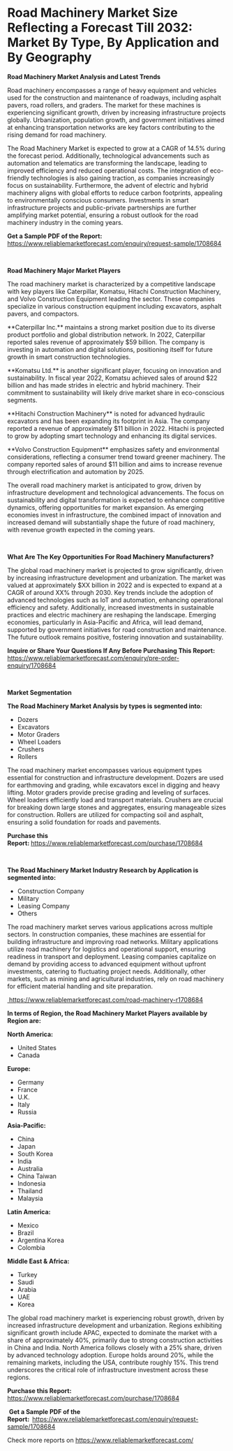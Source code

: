 <p><h1>Road Machinery Market Size Reflecting a Forecast Till 2032: Market By Type, By Application and By Geography</h1></p><p><strong>Road Machinery Market Analysis and Latest Trends</strong></p>
<p><p>Road machinery encompasses a range of heavy equipment and vehicles used for the construction and maintenance of roadways, including asphalt pavers, road rollers, and graders. The market for these machines is experiencing significant growth, driven by increasing infrastructure projects globally. Urbanization, population growth, and government initiatives aimed at enhancing transportation networks are key factors contributing to the rising demand for road machinery.</p><p>The Road Machinery Market is expected to grow at a CAGR of 14.5% during the forecast period. Additionally, technological advancements such as automation and telematics are transforming the landscape, leading to improved efficiency and reduced operational costs. The integration of eco-friendly technologies is also gaining traction, as companies increasingly focus on sustainability. Furthermore, the advent of electric and hybrid machinery aligns with global efforts to reduce carbon footprints, appealing to environmentally conscious consumers. Investments in smart infrastructure projects and public-private partnerships are further amplifying market potential, ensuring a robust outlook for the road machinery industry in the coming years.</p></p>
<p><strong>Get a Sample PDF of the Report:&nbsp;</strong> <a href="https://www.reliablemarketforecast.com/enquiry/request-sample/1708684?utm_campaign=1893&utm_medium=2&utm_source=Github&utm_content=ia&utm_term=10012025&utm_id=road-machinery">https://www.reliablemarketforecast.com/enquiry/request-sample/1708684</a></p>
<p>&nbsp;</p>
<p><strong>Road Machinery Major Market Players</strong></p>
<p><p>The road machinery market is characterized by a competitive landscape with key players like Caterpillar, Komatsu, Hitachi Construction Machinery, and Volvo Construction Equipment leading the sector. These companies specialize in various construction equipment including excavators, asphalt pavers, and compactors.</p><p>**Caterpillar Inc.** maintains a strong market position due to its diverse product portfolio and global distribution network. In 2022, Caterpillar reported sales revenue of approximately $59 billion. The company is investing in automation and digital solutions, positioning itself for future growth in smart construction technologies.</p><p>**Komatsu Ltd.** is another significant player, focusing on innovation and sustainability. In fiscal year 2022, Komatsu achieved sales of around $22 billion and has made strides in electric and hybrid machinery. Their commitment to sustainability will likely drive market share in eco-conscious segments.</p><p>**Hitachi Construction Machinery** is noted for advanced hydraulic excavators and has been expanding its footprint in Asia. The company reported a revenue of approximately $11 billion in 2022. Hitachi is projected to grow by adopting smart technology and enhancing its digital services.</p><p>**Volvo Construction Equipment** emphasizes safety and environmental considerations, reflecting a consumer trend toward greener machinery. The company reported sales of around $11 billion and aims to increase revenue through electrification and automation by 2025.</p><p>The overall road machinery market is anticipated to grow, driven by infrastructure development and technological advancements. The focus on sustainability and digital transformation is expected to enhance competitive dynamics, offering opportunities for market expansion. As emerging economies invest in infrastructure, the combined impact of innovation and increased demand will substantially shape the future of road machinery, with revenue growth expected in the coming years.</p></p>
<p>&nbsp;</p>
<p><strong>What Are The Key Opportunities For Road Machinery Manufacturers?</strong></p>
<p><p>The global road machinery market is projected to grow significantly, driven by increasing infrastructure development and urbanization. The market was valued at approximately $XX billion in 2022 and is expected to expand at a CAGR of around XX% through 2030. Key trends include the adoption of advanced technologies such as IoT and automation, enhancing operational efficiency and safety. Additionally, increased investments in sustainable practices and electric machinery are reshaping the landscape. Emerging economies, particularly in Asia-Pacific and Africa, will lead demand, supported by government initiatives for road construction and maintenance. The future outlook remains positive, fostering innovation and sustainability.</p></p>
<p><strong>Inquire or Share Your Questions If Any Before Purchasing This Report:</strong> <a href="https://www.reliablemarketforecast.com/enquiry/pre-order-enquiry/1708684?utm_campaign=1893&utm_medium=2&utm_source=Github&utm_content=ia&utm_term=10012025&utm_id=road-machinery">https://www.reliablemarketforecast.com/enquiry/pre-order-enquiry/1708684</a></p>
<p>&nbsp;</p>
<p><strong>Market Segmentation</strong></p>
<p><strong>The Road Machinery Market Analysis by types is segmented into:</strong></p>
<p><ul><li>Dozers</li><li>Excavators</li><li>Motor Graders</li><li>Wheel Loaders</li><li>Crushers</li><li>Rollers</li></ul></p>
<p><p>The road machinery market encompasses various equipment types essential for construction and infrastructure development. Dozers are used for earthmoving and grading, while excavators excel in digging and heavy lifting. Motor graders provide precise grading and leveling of surfaces. Wheel loaders efficiently load and transport materials. Crushers are crucial for breaking down large stones and aggregates, ensuring manageable sizes for construction. Rollers are utilized for compacting soil and asphalt, ensuring a solid foundation for roads and pavements.</p></p>
<p><strong>Purchase this Report:&nbsp;</strong><a href="https://www.reliablemarketforecast.com/purchase/1708684?utm_campaign=1893&utm_medium=2&utm_source=Github&utm_content=ia&utm_term=10012025&utm_id=road-machinery">https://www.reliablemarketforecast.com/purchase/1708684</a></p>
<p>&nbsp;</p>
<p><strong>The Road Machinery Market Industry Research by Application is segmented into:</strong></p>
<p><ul><li>Construction Company</li><li>Military</li><li>Leasing Company</li><li>Others</li></ul></p>
<p><p>The road machinery market serves various applications across multiple sectors. In construction companies, these machines are essential for building infrastructure and improving road networks. Military applications utilize road machinery for logistics and operational support, ensuring readiness in transport and deployment. Leasing companies capitalize on demand by providing access to advanced equipment without upfront investments, catering to fluctuating project needs. Additionally, other markets, such as mining and agricultural industries, rely on road machinery for efficient material handling and site preparation.</p></p>
<p><a href="https://www.reliablemarketforecast.com/road-machinery-r1708684?utm_campaign=1893&utm_medium=2&utm_source=Github&utm_content=ia&utm_term=10012025&utm_id=road-machinery">&nbsp;https://www.reliablemarketforecast.com/road-machinery-r1708684</a></p>
<p><strong>In terms of Region, the Road Machinery Market Players available by Region are:</strong></p>
<p>
    <p> <strong> North America: </strong>
        <ul>
            <li>United States</li>
            <li>Canada</li>
        </ul>
        </p> 
    <p> <strong> Europe: </strong>
        <ul>
            <li>Germany</li>
            <li>France</li>
            <li>U.K.</li>
            <li>Italy</li>
            <li>Russia</li>
        </ul>
        </p> 
    <p> <strong> Asia-Pacific: </strong>
        <ul>
            <li>China</li>
            <li>Japan</li>
            <li>South Korea</li>
            <li>India</li>
            <li>Australia</li>
            <li>China Taiwan</li>
            <li>Indonesia</li>
            <li>Thailand</li>
            <li>Malaysia</li>
        </ul>
        </p> 
    <p> <strong> Latin America: </strong>
        <ul>
            <li>Mexico</li>
            <li>Brazil</li>
            <li>Argentina Korea</li>
            <li>Colombia</li>
        </ul>
        </p> 
    <p> <strong> Middle East & Africa: </strong>
        <ul>
            <li>Turkey</li>
            <li>Saudi</li>
            <li>Arabia</li>
            <li>UAE</li>
            <li>Korea</li>
        </ul>
    </p>
    </p>
<p><p>The global road machinery market is experiencing robust growth, driven by increased infrastructure development and urbanization. Regions exhibiting significant growth include APAC, expected to dominate the market with a share of approximately 40%, primarily due to strong construction activities in China and India. North America follows closely with a 25% share, driven by advanced technology adoption. Europe holds around 20%, while the remaining markets, including the USA, contribute roughly 15%. This trend underscores the critical role of infrastructure investment across these regions.</p></p>
<p><strong>Purchase this Report: </strong><a href="https://www.reliablemarketforecast.com/purchase/1708684?utm_campaign=1893&utm_medium=2&utm_source=Github&utm_content=ia&utm_term=10012025&utm_id=road-machinery">https://www.reliablemarketforecast.com/purchase/1708684</a></p>
<p>&nbsp;<strong>Get a Sample PDF of the Report:&nbsp;&nbsp;</strong><a href="https://www.reliablemarketforecast.com/enquiry/request-sample/1708684?utm_campaign=1893&utm_medium=2&utm_source=Github&utm_content=ia&utm_term=10012025&utm_id=road-machinery">https://www.reliablemarketforecast.com/enquiry/request-sample/1708684</a></p>
<p><strong></strong></p>
<p>Check more reports on <a href="https://www.reliablemarketforecast.com/?utm_campaign=1893&utm_medium=2&utm_source=Github&utm_content=ia&utm_term=10012025&utm_id=road-machinery">https://www.reliablemarketforecast.com/</a></p>